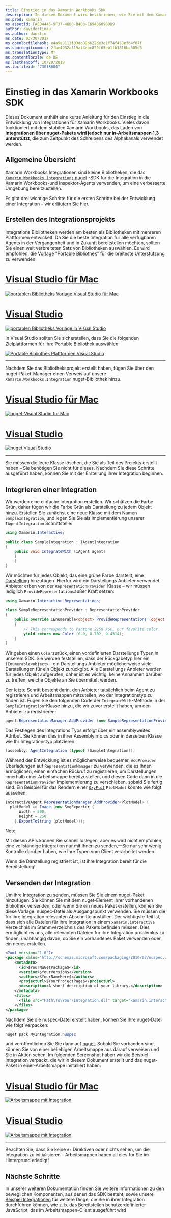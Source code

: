 ```yaml
---
title: Einstieg in das Xamarin Workbooks SDK
description: In diesem Dokument wird beschrieben, wie Sie mit dem Xamarin Workbooks SDK beginnen, das zum Entwickeln von Integrationen für Xamarin Workbooks verwendet werden kann.
ms.prod: xamarin
ms.assetid: FAED4445-9F37-46D8-B408-E694060969B9
author: davidortinau
ms.author: daortin
ms.date: 03/30/2017
ms.openlocfilehash: e4a9e9113f83dd89b622de3e1f74f458efd4f07f
ms.sourcegitcommit: 2fbe4932a319af4ebc829f65eb1fb1816ba305d3
ms.translationtype: MT
ms.contentlocale: de-DE
ms.lasthandoff: 10/29/2019
ms.locfileid: "73018684"
---
```

# <a name="getting-started-with-the-xamarin-workbooks-sdk"></a>Einstieg in das Xamarin Workbooks SDK

Dieses Dokument enthält eine kurze Anleitung für den Einstieg in die Entwicklung von Integrationen für Xamarin Workbooks. Vieles davon funktioniert mit dem stabilen Xamarin Workbooks, das Laden von **Integrationen über nuget-Pakete wird jedoch nur in-Arbeitsmappen 1,3 unterstützt**, die zum Zeitpunkt des Schreibens des Alphakanals verwendet werden.

## <a name="general-overview"></a>Allgemeine Übersicht

Xamarin Workbooks Integrationen sind kleine Bibliotheken, die das [`Xamarin.Workbooks.Integrations` nuget][nuget] -SDK für die Integration in die Xamarin Workbooks-und Inspektor-Agents verwenden, um eine verbesserte Umgebung bereitzustellen.

Es gibt drei wichtige Schritte für die ersten Schritte bei der Entwicklung einer Integration – wir erläutern Sie hier.

## <a name="creating-the-integration-project"></a>Erstellen des Integrationsprojekts

Integrations Bibliotheken werden am besten als Bibliotheken mit mehreren Plattformen entwickelt. Da Sie die beste Integration für alle verfügbaren Agents in der Vergangenheit und in Zukunft bereitstellen möchten, sollten Sie einen weit verbreiteten Satz von Bibliotheken auswählen. Es wird empfohlen, die Vorlage "Portable Bibliothek" für die breiteste Unterstützung zu verwenden:

# <a name="visual-studio-for-mactabmacos"></a>[Visual Studio für Mac](#tab/macos)

[![portablen Bibliotheks Vorlage Visual Studio für Mac](images/xamarin-studio-pcl.png)](images/xamarin-studio-pcl.png#lightbox)

# <a name="visual-studiotabwindows"></a>[Visual Studio](#tab/windows)

[![portablen Bibliotheks Vorlage in Visual Studio](images/visual-studio-pcl.png)](images/visual-studio-pcl.png#lightbox)

In Visual Studio sollten Sie sicherstellen, dass Sie die folgenden Zielplattformen für Ihre Portable Bibliothek auswählen:

[![Portable Bibliothek Plattformen Visual Studio](images/visual-studio-pcl-platforms.png)](images/visual-studio-pcl-platforms.png#lightbox)

-----

Nachdem Sie das Bibliotheksprojekt erstellt haben, fügen Sie über den nuget-Paket-Manager einen Verweis auf unsere `Xamarin.Workbooks.Integration` nuget-Bibliothek hinzu.

# <a name="visual-studio-for-mactabmacos"></a>[Visual Studio für Mac](#tab/macos)

[![nuget-Visual Studio für Mac](images/xamarin-studio-nuget.png)](images/xamarin-studio-nuget.png#lightbox)

# <a name="visual-studiotabwindows"></a>[Visual Studio](#tab/windows)

[![nuget Visual Studio](images/visual-studio-nuget.png)](images/visual-studio-nuget.png#lightbox)

-----

Sie müssen die leere Klasse löschen, die Sie als Teil des Projekts erstellt haben – Sie benötigen Sie nicht für dieses. Nachdem Sie diese Schritte ausgeführt haben, können Sie mit der Erstellung ihrer Integration beginnen.

## <a name="building-an-integration"></a>Integrieren einer Integration

Wir werden eine einfache Integration erstellen. Wir schätzen die Farbe Grün, daher fügen wir die Farbe Grün als Darstellung zu jedem Objekt hinzu. Erstellen Sie zunächst eine neue Klasse mit dem Namen `SampleIntegration`, und legen Sie Sie als Implementierung unserer `IAgentIntegration` Schnittstelle:

```csharp
using Xamarin.Interactive;

public class SampleIntegration : IAgentIntegration
{
    public void IntegrateWith (IAgent agent)
    {
    }
}
```

Wir möchten für jedes Objekt, das eine grüne Farbe darstellt, eine [Darstellung](~/tools/workbooks/sdk/representations.md) hinzufügen. Hierfür wird ein Darstellungs Anbieter verwendet. Anbieter erben von der `RepresentationProvider`-Klasse – wir müssen lediglich `ProvideRepresentations`außer Kraft setzen:

```csharp
using Xamarin.Interactive.Representations;

class SampleRepresentationProvider : RepresentationProvider
{
    public override IEnumerable<object> ProvideRepresentations (object obj)
    {
        // This corresponds to Pantone 2250 XGC, our favorite color.
        yield return new Color (0.0, 0.702, 0.4314);
    }
}
```

Wir geben einen `Color`zurück, einen vordefinierten Darstellungs Typen in unserem SDK.
Sie werden feststellen, dass der Rückgabetyp hier ein `IEnumerable<object>`&mdash;ein Darstellungs Anbieter möglicherweise viele Darstellungen für ein Objekt zurückgibt. Alle Darstellungs Anbieter werden für jedes Objekt aufgerufen, daher ist es wichtig, keine Annahmen darüber zu treffen, welche Objekte an Sie übermittelt werden.

Der letzte Schritt besteht darin, den Anbieter tatsächlich beim Agent zu registrieren und Arbeitsmappen mitzuteilen, wo der Integrationstyp zu finden ist. Fügen Sie den folgenden Code der `IntegrateWith`-Methode in der `SampleIntegration`-Klasse hinzu, die wir zuvor erstellt haben, um den Anbieter zu registrieren:

```csharp
agent.RepresentationManager.AddProvider (new SampleRepresentationProvider ());
```

Das Festlegen des Integrations Typs erfolgt über ein assemblyweites Attribut. Sie können dies in ihrer AssemblyInfo.cs oder in derselben Klasse wie Ihr Integrationstyp platzieren:

```csharp
[assembly: AgentIntegration (typeof (SampleIntegration))]
````

Während der Entwicklung ist es möglicherweise bequemer, `AddProvider` Überladungen auf `RepresentationManager` zu verwenden, die es Ihnen ermöglichen, einen einfachen Rückruf zu registrieren, um Darstellungen innerhalb einer Arbeitsmappe bereitzustellen, und diesen Code dann in die `RepresentationProvider` Implementierung zu verschieben, sobald Sie fertig sind. Ein Beispiel für das Rendern einer [`OxyPlot`][oxyplot] `PlotModel` könnte wie folgt aussehen:

```csharp
InteractiveAgent.RepresentationManager.AddProvider<PlotModel> (
  plotModel => Image (new SvgExporter {
      Width = 300,
      Height = 250
    }.ExportToString (plotModel)));
```

> [!NOTE]
> Mit diesen APIs können Sie schnell loslegen, aber es wird nicht empfohlen, eine vollständige Integration nur mit Ihnen zu senden,&mdash;Sie nur sehr wenig Kontrolle darüber haben, wie Ihre Typen vom Client verarbeitet werden.

Wenn die Darstellung registriert ist, ist ihre Integration bereit für die Bereitstellung!

## <a name="shipping-your-integration"></a>Versenden der Integration

Um ihre Integration zu senden, müssen Sie Sie einem nuget-Paket hinzufügen.
Sie können Sie mit dem nuget-Element Ihrer vorhandenen Bibliothek versenden, oder wenn Sie ein neues Paket erstellen, können Sie diese Vorlage. nuspec-Datei als Ausgangspunkt verwenden.
Sie müssen die für ihre Integration relevanten Abschnitte ausfüllen. Der wichtigste Teil ist, dass sich alle Dateien für ihre Integration in einem `xamarin.interactive` Verzeichnis im Stammverzeichnis des Pakets befinden müssen. Dies ermöglicht es uns, alle relevanten Dateien für ihre Integration problemlos zu finden, unabhängig davon, ob Sie ein vorhandenes Paket verwenden oder ein neues erstellen.

```xml
<?xml version="1.0"?>
<package xmlns="http://schemas.microsoft.com/packaging/2010/07/nuspec.xsd">
    <metadata>
      <id>$YourNuGetPackage$</id>
      <version>$YourVersion$</version>
      <authors>$YourNameHere$</authors>
      <projectUrl>$YourProjectPage$</projectUrl>
      <description>A short description of your library.</description>
    </metadata>
    <files>
      <file src="Path\To\Your\Integration.dll" target="xamarin.interactive" />
    </files>
</package>
```

Nachdem Sie die nuspec-Datei erstellt haben, können Sie Ihre nuget-Datei wie folgt Verpacken:

```csharp
nuget pack MyIntegration.nuspec
```

und veröffentlichen Sie Sie dann auf [nuget][nugetorg]. Sobald Sie vorhanden sind, können Sie von einer beliebigen Arbeitsmappe aus darauf verweisen und Sie in Aktion sehen. Im folgenden Screenshot haben wir die Beispiel Integration verpackt, die wir in diesem Dokument erstellt und das nuget-Paket in einer-Arbeitsmappe installiert haben:

# <a name="visual-studio-for-mactabmacos"></a>[Visual Studio für Mac](#tab/macos)

[![Arbeitsmappe mit Integration](images/mac-workbooks-integrated.png)](images/mac-workbooks-integrated.png#lightbox)

# <a name="visual-studiotabwindows"></a>[Visual Studio](#tab/windows)

[![Arbeitsmappe mit Integration](images/windows-workbooks-integrated.png)](images/windows-workbooks-integrated.png#lightbox)

-----

Beachten Sie, dass Sie keine `#r` Direktiven oder nichts sehen, um die Integration zu initialisieren – Arbeitsmappen haben all dies für Sie im Hintergrund erledigt!

## <a name="next-steps"></a>Nächste Schritte

In unserer weiteren Dokumentation finden Sie weitere Informationen zu den beweglichen Komponenten, aus denen das SDK besteht, sowie unsere [Beispiel Integrationen](~/tools/workbooks/samples/index.md) für weitere Dinge, die Sie in ihrer Integration durchführen können, wie z. b. das Bereitstellen benutzerdefinierter JavaScript, das im Arbeitsmappen-Client ausgeführt wird

[nugetorg]: https://nuget.org
[nuget]: https://nuget.org/packages/Xamarin.Workbooks.Integration
[oxyplot]: http://www.oxyplot.org/
